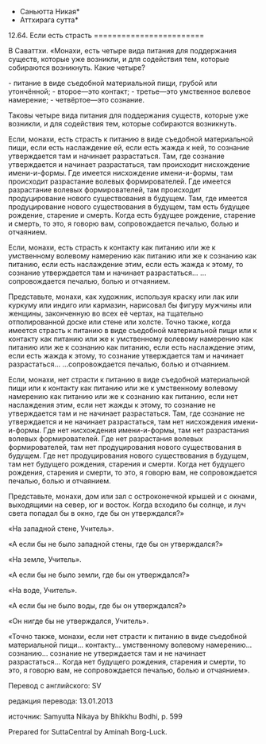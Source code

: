 * Саньютта Никая*
* Аттхирага сутта*

12\.64\. Если есть страсть
\=\=\=\=\=\=\=\=\=\=\=\=\=\=\=\=\=\=\=\=\=\=\=\=

В Саваттхи\. «Монахи, есть четыре вида питания для поддержания существ, которые уже возникли, и для содействия тем, которые собираются возникнуть\. Какие четыре?

\- питание в виде съедобной материальной пищи, грубой или утончённой;
\- второе—это контакт;
\- третье—это умственное волевое намерение;
\- четвёртое—это сознание\.

Таковы четыре вида питания для поддержания существ, которые уже возникли, и для содействия тем, которые собираются возникнуть\.

Если, монахи, есть страсть к питанию в виде съедобной материальной пищи, если есть наслаждение ей, если есть жажда к ней, то сознание утверждается там и начинает разрастаться\. Там, где сознание утверждается и начинает разрастаться, там происходит нисхождение имени\-и\-формы\. Где имеется нисхождение имени\-и\-формы, там происходит разрастание волевых формирователей\. Где имеется разрастание волевых формирователей, там происходит продуцирование нового существования в будущем\. Там, где имеется продуцирование нового существования в будущем, там есть будущее рождение, старение и смерть\. Когда есть будущее рождение, старение и смерть, то это, я говорю вам, сопровождается печалью, болью и отчаянием\.

Если, монахи, есть страсть к контакту как питанию или же к умственному волевому намерению как питанию или же к сознанию как питанию, если есть наслаждение этим, если есть жажда к этому, то сознание утверждается там и начинает разрастаться… …сопровождается печалью, болью и отчаянием\.

Представьте, монахи, как художник, используя краску или лак или куркуму или индиго или кармазин, нарисовал бы фигуру мужчины или женщины, законченную во всех её чертах, на тщательно отполированной доске или стене или холсте\. Точно также, когда имеется страсть к питанию в виде съедобной материальной пищи или к контакту как питанию или же к умственному волевому намерению как питанию или же к сознанию как питанию, если есть наслаждение этим, если есть жажда к этому, то сознание утверждается там и начинает разрастаться… …сопровождается печалью, болью и отчаянием\.

Если, монахи, нет страсти к питанию в виде съедобной материальной пищи или к контакту как питанию или же к умственному волевому намерению как питанию или же к сознанию как питанию, если нет наслаждения этим, если нет жажды к этому, то сознание не утверждается там и не начинает разрастаться\. Там, где сознание не утверждается и не начинает разрастаться, там нет нисхождения имени\-и\-формы\. Где нет нисхождения имени\-и\-формы, там нет разрастания волевых формирователей\. Где нет разрастания волевых формирователей, там нет продуцирования нового существования в будущем\. Где нет продуцирования нового существования в будущем, там нет будущего рождения, старения и смерти\. Когда нет будущего рождения, старения и смерти, то это, я говорю вам, не сопровождается печалью, болью и отчаянием\.

Представьте, монахи, дом или зал с остроконечной крышей и с окнами, выходящими на север, юг и восток\. Когда всходило бы солнце, и луч света попадал бы в окно, где бы он утверждался?»

«На западной стене, Учитель»\.

«А если бы не было западной стены, где бы он утверждался?»

«На земле, Учитель»\.

«А если бы не было земли, где бы он утверждался?»

«На воде, Учитель»\.

«А если бы не было воды, где бы он утверждался?»

«Он нигде бы не утверждался, Учитель»\.

«Точно также, монахи, если нет страсти к питанию в виде съедобной материальной пищи… контакту… умственному волевому намерению… сознанию… сознание не утверждается там и не начинает разрастаться… Когда нет будущего рождения, старения и смерти, то это, я говорю вам, не сопровождается печалью, болью и отчаянием»\.

Перевод с английского: SV

редакция перевода: 13\.01\.2013

источник: Samyutta Nikaya by Bhikkhu Bodhi, p\. 599

Prepared for SuttaCentral by Aminah Borg\-Luck\.